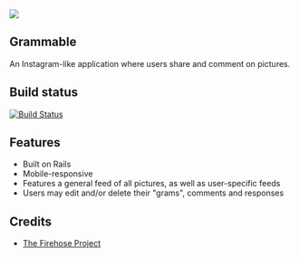 <kdb>
<img src="https://image.ibb.co/jaX25o/grammable_screenshot.png">
</kdb>

## Grammable
An Instagram-like application where users share and comment on pictures.

## Build status
[![Build Status](https://travis-ci.org/msarit/grammable.svg?branch=master)](https://travis-ci.org/msarit/grammable)

## Features
* Built on Rails
* Mobile-responsive
* Features a general feed of all pictures, as well as user-specific feeds
* Users may edit and/or delete their "grams", comments and responses

## Credits
* [The Firehose Project](https://thefirehoseproject.com)
